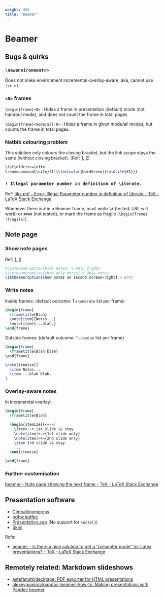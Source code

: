```yaml
---
weight: 400
title: "Beamer"
---
```


# Beamer

## Bugs \& quirks

### `\newenvironment<>`

Does not make environment incremental-overlay-aware, aka, cannot use `[<+->]`.

### `<0>` frames

`\begin{frame}<0>`
:   Hides a frame in presentation (default) mode (not handout mode), and does not count the frame in total pages

`\begin{frame}<mode/all:0>`
:   Hides a frame in given mode/all modes, but counts the frame in total pages.

### Natbib colouring problem

This solution only colours the closing bracket, but the link scope stays the same (without closing bracket). (Ref: [1](https://tex.stackexchange.com/questions/369710/beamer-citation-coloring), [2](https://tex.stackexchange.com/a/165015))

```latex
\let\oldcite=\cite
\renewcommand{\cite}[1]{\textcolor{NordGreen}{\oldcite{#1}}}
```

### `! Illegal parameter number in definition of \iterate.`

Ref:  [tikz pgf - Error: Illegal Parameter number in definition of \iterate - TeX - LaTeX Stack Exchange](https://tex.stackexchange.com/a/420454)

Whenever there is `#` in a Beamer frame, must write `\#` (tested, URL will work) or `####` (not tested), or mark the frame as fragile (`\begin{frame}[fragile]`).


## Note page

### Show note pages

Ref: [1](https://brandonrozek.com/blog/notes-beamer-latex/), [2](https://gist.github.com/andrejbauer/ac361549ac2186be0cdb)

```latex
%\setbeameroption{hide notes} % Only slides
%\setbeameroption{show only notes} % Only notes
\setbeameroption{show notes on second screen=right} % Both
```

### Write notes

Inside frames: (default outcome: 1 `enumerate` list per frame)

```latex
\begin{frame}
  \frametitle{Blah}
  \note[item]{Notes...}
  \note[item]{...blah.}
\end{frame}
```

Outside frames: (default outcome: 1 `itemize` list per frame)

```latex
\begin{frame}
  \frametitle{Blah blah}
\end{frame}

\note[itemize]{
  \item Notes...
  \item ...blah blah.
}
```

### Overlay-aware notes

In incremental overlay:

```latex
\begin{frame}
  \frametitle{Blah}

  \begin{itemize}[<+->]
    \item<.-> 1st slide \& stay
    \note[item]<.>{1st slide only}
    \note[item]<+>{2nd slide only}
    \item 3rd slide \& stay
    ...
  \end{itemize}

\end{frame}
```

### Further customisation

[beamer - Note page showing the next frame - TeX - LaTeX Stack Exchange](https://tex.stackexchange.com/questions/33051/note-page-showing-the-next-frame)


## Presentation software

- [Cimbali/pympress](https://github.com/Cimbali/pympress/)
- [pdfpc/pdfpc](https://github.com/pdfpc/pdfpc)
- [Présentation.app](http://iihm.imag.fr/blanch/software/osx-presentation/) (No support for `\note{}`)
- [Skim](https://skim-app.sourceforge.io/)

Refs:

- [beamer - Is there a nice solution to get a "presenter mode" for Latex presentations? - TeX - LaTeX Stack Exchange](https://tex.stackexchange.com/questions/21777/is-there-a-nice-solution-to-get-a-presenter-mode-for-latex-presentations/)


## Remotely related: Markdown slideshows

- [astefanutti/decktape: PDF exporter for HTML presentations](https://github.com/astefanutti/decktape)
- [alexeygumirov/pandoc-beamer-how-to: Making presentations with Pandoc beamer](https://github.com/alexeygumirov/pandoc-beamer-how-to)

